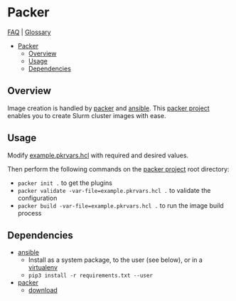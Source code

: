 # Packer

[FAQ](../docs/faq.md) | [Glossary](../docs/glossary.md)

<!-- mdformat-toc start --slug=github --no-anchors --maxlevel=6 --minlevel=1 -->

- [Packer](#packer)
  - [Overview](#overview)
  - [Usage](#usage)
  - [Dependencies](#dependencies)

<!-- mdformat-toc end -->

## Overview

Image creation is handled by [packer](./glossary.md#packer) and
[ansible](../docs/glossary.md#ansible). This
[packer project](../docs/glossary.md#packer-project) enables you to create Slurm
cluster images with ease.

## Usage

Modify [example.pkrvars.hcl](./example.pkrvars.hcl) with required and desired
values.

Then perform the following commands on the
[packer project](../docs/glossary.md#packer-project) root directory:

- `packer init .` to get the plugins
- `packer validate -var-file=example.pkrvars.hcl .` to validate the
  configuration
- `packer build -var-file=example.pkrvars.hcl .` to run the image build process

## Dependencies

- [ansible](../docs/glossary.md#ansible)
  - Install as a system package, to the user (see below), or in a
    [virtualenv](https://virtualenv.pypa.io/en/latest/)
  - `pip3 install -r requirements.txt --user`
- [packer](../docs/glossary.md#packer)
  - [download](https://www.packer.io/downloads.html)

